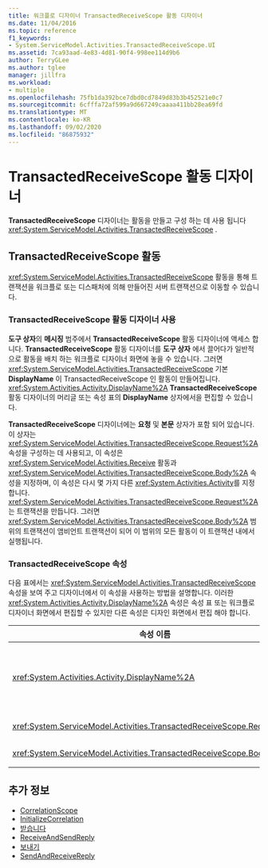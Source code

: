 ```yaml
---
title: 워크플로 디자이너 TransactedReceiveScope 활동 디자이너
ms.date: 11/04/2016
ms.topic: reference
f1_keywords:
- System.ServiceModel.Activities.TransactedReceiveScope.UI
ms.assetid: 7ca93aad-4e83-4d81-90f4-998ee114d9b6
author: TerryGLee
ms.author: tglee
manager: jillfra
ms.workload:
- multiple
ms.openlocfilehash: 75fb1da392bce7dbd0cd7849d83b3b452521e0c7
ms.sourcegitcommit: 6cfffa72af599a9d667249caaaa411bb28ea69fd
ms.translationtype: MT
ms.contentlocale: ko-KR
ms.lasthandoff: 09/02/2020
ms.locfileid: "86875932"
---
```

# <a name="transactedreceivescope-activity-designer"></a>TransactedReceiveScope 활동 디자이너

**TransactedReceiveScope** 디자이너는 활동을 만들고 구성 하는 데 사용 됩니다 <xref:System.ServiceModel.Activities.TransactedReceiveScope> .

## <a name="the-transactedreceivescope-activity"></a>TransactedReceiveScope 활동

<xref:System.ServiceModel.Activities.TransactedReceiveScope> 활동을 통해 트랜잭션을 워크플로 또는 디스패처에 의해 만들어진 서버 트랜잭션으로 이동할 수 있습니다.

### <a name="using-the-transactedreceivescope-activity-designer"></a>TransactedReceiveScope 활동 디자이너 사용

**도구 상자**의 **메시징** 범주에서 **TransactedReceiveScope** 활동 디자이너에 액세스 합니다. **TransactedReceiveScope** 활동 디자이너를 **도구 상자** 에서 끌어다가 일반적으로 활동을 배치 하는 워크플로 디자이너 화면에 놓을 수 있습니다. 그러면 <xref:System.ServiceModel.Activities.TransactedReceiveScope> 기본 **DisplayName** 이 TransactedReceiveScope 인 활동이 만들어집니다. <xref:System.Activities.Activity.DisplayName%2A> **TransactedReceiveScope** 활동 디자이너의 머리글 또는 속성 표의 **DisplayName** 상자에서을 편집할 수 있습니다.

**TransactedReceiveScope** 디자이너에는 **요청** 및 **본문** 상자가 포함 되어 있습니다. 이 상자는 <xref:System.ServiceModel.Activities.TransactedReceiveScope.Request%2A> 속성을 구성하는 데 사용되고, 이 속성은 <xref:System.ServiceModel.Activities.Receive> 활동과 <xref:System.ServiceModel.Activities.TransactedReceiveScope.Body%2A> 속성을 지정하며, 이 속성은 다시 몇 가지 다른 <xref:System.Activities.Activity>를 지정합니다. <xref:System.ServiceModel.Activities.TransactedReceiveScope.Request%2A>는 트랜잭션을 만듭니다. 그러면 <xref:System.ServiceModel.Activities.TransactedReceiveScope.Body%2A> 범위의 트랜잭션이 앰비언트 트랜잭션이 되어 이 범위의 모든 활동이 이 트랜잭션 내에서 실행됩니다.

### <a name="the-transactedreceivescope-properties"></a>TransactedReceiveScope 속성

다음 표에서는 <xref:System.ServiceModel.Activities.TransactedReceiveScope> 속성을 보여 주고 디자이너에서 이 속성을 사용하는 방법을 설명합니다. 이러한 <xref:System.Activities.Activity.DisplayName%2A> 속성은 속성 표 또는 워크플로 디자이너 화면에서 편집할 수 있지만 다른 속성은 디자인 화면에서 편집 해야 합니다.

|속성 이름|필수|사용량|
|-|--------------|-|
|<xref:System.Activities.Activity.DisplayName%2A>|False|<xref:System.ServiceModel.Activities.TransactedReceiveScope> 활동의 선택적 이름입니다. 기본값은 TransactedReceiveScope입니다.<br /><br /> <xref:System.Activities.Activity.DisplayName%2A> 이름이 꼭 필요하지 않더라도 표시 이름을 사용하는 것이 좋습니다.|
|<xref:System.ServiceModel.Activities.TransactedReceiveScope.Request%2A>|True|활동 <xref:System.ServiceModel.Activities.Receive> 디자이너 화면의 **요청** 블록에 활동을 놓습니다.|
|<xref:System.ServiceModel.Activities.TransactedReceiveScope.Body%2A>|False|<xref:System.Activities.Activity>활동 디자이너 화면의 **본문** 블록에를 놓습니다.|

## <a name="see-also"></a>추가 정보

- [CorrelationScope](../workflow-designer/correlationscope-activity-designer.md)
- [InitializeCorrelation](../workflow-designer/initializecorrelation-activity-designer.md)
- [받습니다](../workflow-designer/receive-activity-designer.md)
- [ReceiveAndSendReply](../workflow-designer/receiveandsendreply-template-designer.md)
- [보내기](../workflow-designer/send-activity-designer.md)
- [SendAndReceiveReply](../workflow-designer/sendandreceivereply-template-designer.md)